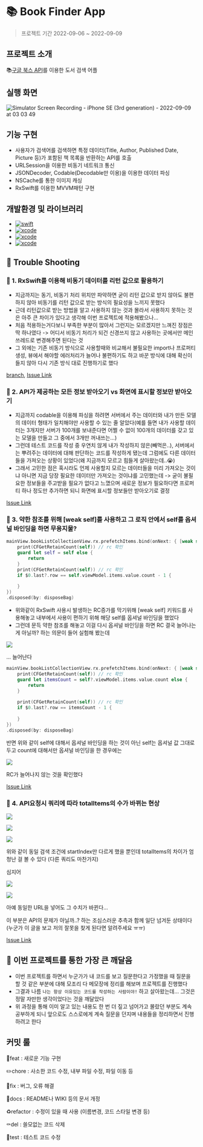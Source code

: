 # 📚 Book Finder App

> 프로젝트 기간 2022-09-06 ~ 2022-09-09

## 프로젝트 소개
📚[구글 북스 API](https://developers.google.com/books/docs/overview)를 이용한 도서 검색 어플

## 실행 화면
![Simulator Screen Recording - iPhone SE (3rd generation) - 2022-09-09 at 03 03 49](https://user-images.githubusercontent.com/82325822/189207911-6a63f1fb-bc15-46b8-b4c6-b6c1b4cdb0a1.gif)

## 기능 구현
- 사용자가 검색어를 검색하면 특정 데이터(Title, Author, Published Date, Picture 등)가 포함된 책 목록을 반환하는 API를 호출
- URLSession을 이용한 비동기 네트워크 통신
- JSONDecoder, Codable(Decodable만 이용)을 이용한 데이터 파싱
- NSCache를 통한 이미지 캐싱
- RxSwift를 이용한 MVVM패턴 구현

## 개발환경 및 라이브러리
- [![swift](https://img.shields.io/badge/swift-5.6-orange)]()
- [![xcode](https://img.shields.io/badge/Xcode-13.3.1-blue)]()
- [![xcode](https://img.shields.io/badge/RxSwift-6.5-hotpink)]()
- [![xcode](https://img.shields.io/badge/SnapKit-5.0-skyblue)]()

## 🚀 Trouble Shooting

### 📌 1. RxSwift를 이용해 비동기 데이터를 리턴 값으로 활용하기
- 지금까지는 동기, 비동기 처리 위치만 파악하면 굳이 리턴 값으로 받지 않아도 불편하지 않아 비동기를 리턴 값으로 받는 방식의 필요성을 느끼지 못했다
- 근데 리턴값으로 받는 방법을 알고 사용하지 않는 것과 몰라서 사용하지 못하는 것은 아주 큰 차이가 있다고 생각해 이번 프로젝트에 적용해봤으나...
- 처음 적용하는거다보니 부족한 부분이 많아서 그런지는 모르겠지만 느껴진 장점은 딱 하나였다 -> 어디서 비동기 처리가 되건 신경쓰지 않고 사용하는 곳에서만 메인쓰레드로 변경해주면 된다는 것
- 그 외에는 기존 비동기 방식으로 사용할때와 비교해서 불필요한 import나 프로퍼티 생성, 뷰에서 해야할 에러처리가 늘어나 불편하기도 하고 바꾼 방식에 대해 확신이 들지 않아 다시 기존 방식 대로 진행하기로 했다

[branch](https://github.com/doogie97/Book-Finder-App/tree/NetworkHandler-return-Observable), [Issue Link](https://github.com/doogie97/Book-Finder-App/issues/8)

### 📌 2. API가 제공하는 모든 정보 받아오기 vs 화면에 표시할 정보만 받아오기
- 지금까지 codable을 이용해 파싱을 하려면 서버에서 주는 데이터와 내가 만든 모델의 데이터 형태가 일치해야만 사용할 수 있는 줄 알았다(예를 들면 내가 사용할 데이터는 3개지만 서버가 100개를 보내준다면 어쩔 수 없이 100개의 데이터를 갖고 있는 모델을 만들고 그 중에서 3개만 꺼내쓰는...)
- 그런데 테스트 코드를 작성 중 우연치 않게 내가 작성하지 않은(빼먹은..), 서버에서는 뿌려주는 데이터에 대해 판단하는 코드를 작성하게 됐는데 그럼에도 다른 데이터들을 가져오는 상황이 있었다(왜 지금까지 모르고 힘들게 살아왔는데..😭)
- 그래서 고민한 점은 혹시라도 언제 사용할지 모르는 데이터들을 미리 가져오는 것이냐 아니면 지금 당장 필요한 데이터만 가져오는 것이냐를 고민했는데
-> 굳이 불필요한 정보들을 주고받을 필요가 없다고 느꼈으며 새로운 정보가 필요하다면 프로퍼티 하나 정도만 추가하면 되니 화면에 표시할 정보들만 받아오기로 결정

[Issue Link](https://github.com/doogie97/Book-Finder-App/issues/2)

### 📌 3. 약한 참조를 위해 [weak self]를 사용하고 그 로직 안에서 self를 옵셔널 바인딩을 하면 무용지물?
```swift
mainView.bookListCollectionView.rx.prefetchItems.bind(onNext: { [weak self] in
    print(CFGetRetainCount(self)) // rc 확인
    guard let self = self else {
        return
    }
    print(CFGetRetainCount(self)) // rc 확인
    if $0.last?.row == self.viewModel.items.value.count - 1 {
        
    }
})
.disposed(by: disposeBag)
```
- 위와같이 RxSwift 사용시 발생하는 RC증가를 막기위해 [weak self] 키워드를 사용해놓고 내부에서 사용이 편하기 위해 해당 self를 옵셔널 바인딩을 했었다
- 그런데 문득 약한 참조를 해놓고 이걸 다시 옵셔널 바인딩을 하면 RC 결국 늘어나는게 아닐까? 하는 의문이 들어 실험해 봤는데

![](https://i.imgur.com/93B2yNX.png)

... 늘어난다

```swift
mainView.bookListCollectionView.rx.prefetchItems.bind(onNext: { [weak self] in
    print(CFGetRetainCount(self)) // rc 확인
    guard let itemsCount = self?.viewModel.items.value.count else {
        return
    }
    
    print(CFGetRetainCount(self)) // rc 확인
    if $0.last?.row == itemsCount - 1 {
        
    }
})
.disposed(by: disposeBag)
```
반면 위와 같이 self에 대해서 옵셔널 바인딩을 하는 것이 아닌 self는 옵셔널 값 그대로 두고 count에 대해서만 옵셔널 바인딩을 한 경우에는

![](https://i.imgur.com/QaJtxbU.png)

RC가 늘어나지 않는 것을 확인했다

[Issue Link](https://github.com/doogie97/Book-Finder-App/issues/3)

### 📌 4. API요청시 쿼리에 따라 totalItems의 수가 바뀌는 현상
![](https://i.imgur.com/gaYuFi3.png)

![](https://i.imgur.com/1WCVMOi.png)

![](https://i.imgur.com/4q53TID.png)

위와 같이 동일 검색 조건에 startIndex만 다르게 했을 뿐인데 totalItems의 차이가 엄청난 걸 볼 수 있다
(다른 쿼리도 마찬가지)

심지어

![](https://i.imgur.com/Qv5dujD.png)

![](https://i.imgur.com/udlVb4Z.png)

아예 동일한 URL을 넣어도 그 수치가 바뀐다...

이 부분은 API의 문제가 아닐까..? 하는 조심스러운 추측과 함께 일단 넘겨둔 상태이다
(누군가 이 글을 보고 저의 잘못을 찾게 된다면 알려주세요 ㅠㅠ)

[Issue Link](https://github.com/doogie97/Book-Finder-App/issues/13)


## 🤔 이번 프로젝트를 통한 가장 큰 깨달음
- 이번 프로젝트를 하면서 누군가가 내 코드를 보고 질문한다고 가정했을 때 질문을 할 것 같은 부분에 대해 모조리 다 메모장에 정리를 해보며 프로젝트를 진행했다
- 그결과 나름 `나는 항상 이유있는 코드를 작성하는 사람이야!` 하고 살아왔는데... 그것은 정말 자만한 생각이었다는 것을 깨달았다
- 위 과정을 통해 이미 알고 있는 내용도 한 번 더 짚고 넘어가고 몰랐던 부분도 계속 공부하게 되니 앞으로도 스스로에게 계속 질문을 던지며 내용들을 정리하면서 진행하려고 한다


## 커밋 룰
💎feat : 새로운 기능 구현

✏️chore : 사소한 코드 수정, 내부 파일 수정, 파일 이동 등

🔨fix : 버그, 오류 해결

📝docs : README나 WIKI 등의 문서 개정

♻️refactor : 수정이 있을 때 사용 (이름변경, 코드 스타일 변경 등)

⚰️del : 쓸모없는 코드 삭제

🔬test : 테스트 코드 수정
